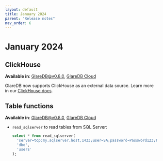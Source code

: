 ```yaml
---
layout: default
title: January 2024
parent: "Release notes"
nav_order: 6
---
```


# January 2024

## ClickHouse

**Available in**: [GlareDB@v0.8.0], [GlareDB Cloud]

GlareDB now supports ClickHouse as an external data source. Learn more in our
[ClickHouse docs](/docs/data-sources/supported/clickhouse).

## Table functions

**Available in**: [GlareDB@v0.8.0], [GlareDB Cloud]

- `read_sqlserver` to read tables from SQL Server:

  ```sql
  select * from read_sqlserver(
    'server=tcp:my.sqlserver.host,1433;user=SA;password=Password123;TrustServerCertificate=true',
    'dbo',
    'users'
  );
  ```

[GlareDB Cloud]: https://console.glaredb.com
[GlareDB@v0.8.0]: https://github.com/GlareDB/glaredb/releases/tag/v0.8.0
